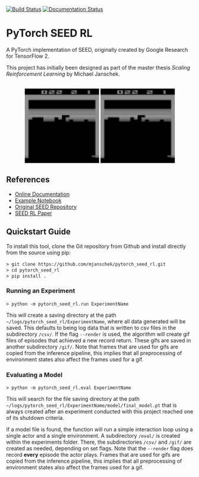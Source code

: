 [![Build Status](https://travis-ci.com/mjanschek/pytorch_seed_rl.svg?token=YDiKaMKpyKq9G4pP8FsY&branch=develop)](https://travis-ci.com/mjanschek/pytorch_seed_rl) 
[![Documentation Status](https://readthedocs.org/projects/pytorch-seed-rl/badge/?version=latest)](https://pytorch-seed-rl.readthedocs.io/)

# PyTorch SEED RL
A PyTorch implementation of SEED, originally created by Google Research for TensorFlow 2.

This project has initially been designed as part of the master thesis *Scaling Reinforcement Learning* by Michael Janschek.
<br/><br/>

<p align="center">
  <img src="docs/breakout.gif" width="200" height="200" alt="An examplatory episode of Breakout"/>
  <img src="docs/breakout.gif" width="200" height="200" alt="An examplatory episode of Pong"/>
</p>

## References
* [Online Documentation][1]
* [Example Notebook][2]
* [Original SEED Repository][3]
* [SEED RL Paper][4]

[1]: https://pytorch-seed-rl.readthedocs.io/ "Online documentation"
[2]: examples/learning_experiment.ipynb "Example Notebook"
[3]: https://github.com/google-research/seed_rl "SEED RL Repository"
[4]: https://arxiv.org/abs/1910.06591 "SEED RL Paper"

## Quickstart Guide
To install this tool, clone the Git repository from Github and install directly from the source using pip:
```
> git clone https://github.com/mjanschek/pytorch_seed_rl.git
> cd pytorch_seed_rl
> pip install .
```
### Running an Experiment
```
> python -m pytorch_seed_rl.run ExperimentName
```

This will create a saving directory at the path `~/logs/pytorch_seed_rl/ExperimentName`, where all data generated will be saved.
This defaults to being log data that is written to csv files in the subdirectory `/csv/`. If the flag `--render` is used, the algorithm will create gif files of episodes that achieved a new record return. These gifs are saved in another subdirectory `/gif/`. Note that frames that are used for gifs are copied from the inference pipeline, this implies that all preprocessing of environment states also affect the frames used for a gif.
### Evaluating a Model
```
> python -m pytorch_seed_rl.eval ExperimentName
```

This will search for the file saving directory at the path `~/logs/pytorch_seed_rl/ExperimentName/model/final_model.pt` that is always created after an experiment conducted with this project reached one of its shutdown criteria.

If a model file is found, the function will run a simple interaction loop using a single actor and a single environment. A subdirectory `/eval/` is created within the experiments folder. There, the subdirectories `/csv/` and `/gif/` are created as needed, depending on set flags. Note that the `--render` flag does record **every** episode the actor plays. Frames that are used for gifs are copied from the inference pipeline, this implies that all preprocessing of environment states also affect the frames used for a gif.